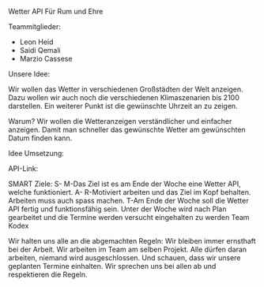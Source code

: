 Wetter API   Für Rum und Ehre





Teammitglieder:
- Leon Heid
- Saidi Qemali
- Marzio Cassese

Unsere Idee:

Wir wollen das Wetter in verschiedenen Großstädten der Welt anzeigen. Dazu wollen wir auch noch die verschiedenen Klimaszenarien bis 2100 darstellen. Ein weiterer Punkt ist die gewünschte Uhrzeit an zu zeigen.

Warum?
Wir wollen die Wetteranzeigen verständlicher und einfacher anzeigen. Damit man schneller das gewünschte Wetter am gewünschten Datum finden kann.


Idee Umsetzung:
 
 
API-Link:
 
 
SMART Ziele:
S-
M-Das Ziel ist es am Ende der Woche eine Wetter API, welche funktioniert.
A-
R-Motiviert arbeiten und das Ziel im Kopf behalten. Arbeiten muss auch spass machen.
T-Am Ende der Woche soll die Wetter API fertig und funktionsfähig sein. Unter der Woche wird nach Plan gearbeitet und die Termine werden versucht eingehalten zu werden
Team Kodex

Wir halten uns alle an die abgemachten Regeln:
Wir bleiben immer ernsthaft bei der Arbeit.
Wir arbeiten im Team am selben Projekt. Alle dürfen daran arbeiten, niemand wird ausgeschlossen. Und schauen, dass wir unsere geplanten Termine einhalten.
Wir sprechen uns bei allen ab und respektieren die Regeln.
 

